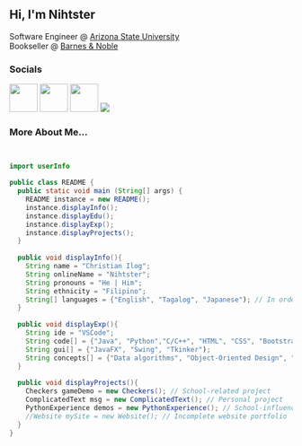 ## Hi, I'm Nihtster
<!-- <img align='right' src="https://user-images.githubusercontent.com/77190903/232153183-72135297-f49b-4ead-ac15-275e26acf001.png" width="230"> -->

Software Engineer @ [Arizona State University](https://degrees.apps.asu.edu/major-map/ASU00/TSSERBS/null/ALL/2022?init=false&nopassive=true) <br/>
Bookseller @ [Barnes & Noble](https://www.barnesandnoble.com/)

### Socials 
[<img src = "https://img.icons8.com/ios/250/FFFFFF/instagram-new.png"  width="50">](https://www.instagram.com/nihtster/)
[<img src = "https://img.icons8.com/ios/250/FFFFFF/linkedin.png" width = "50">](https://www.linkedin.com/in/christianilog/)
[<img src = "https://user-images.githubusercontent.com/77190903/232155270-37d28817-2b21-497c-9077-5251ccb8dc72.png" width = "50">](https://discord.com/users/153304819665338370)
[<img src = "https://img.shields.io/badge/Gmail-D14836?style=for-the-badge&logo=gmail&logoColor=white">](mailto:christian.izeck.ilog@gmail.com)

### More About Me...

```java


import userInfo

public class README {
  public static void main (String[] args) {
    README instance = new README();
    instance.displayInfo();
    instance.displayEdu();
    instance.displayExp();
    instance.displayProjects();
  }
  
  public void displayInfo(){
    String name = "Christian Ilog";
    String onlineName = "Nihtster";
    String pronouns = "He | Him";
    String ethnicity = "Filipino";
    String[] languages = {"English", "Tagalog", "Japanese"); // In order of Fluency
  }
       
  public void displayExp(){
    String ide = "VSCode"; 
    String code[] = {"Java", "Python","C/C++", "HTML", "CSS", "Bootstrap"}; // In order of experience
    String gui[] = {"JavaFX", "Swing", "Tkinker"); 
    String concepts[] = {"Data algorithms", "Object-Oriented Design", "GUI fundementals", "Software Development Principles"}; 
  }
  
  public void displayProjects(){
    Checkers gameDemo = new Checkers(); // School-related project
    ComplicatedText msg = new ComplicatedText(); // Personal project
    PythonExperience demos = new PythonExperience(); // School-influenced personal mini projects
    //Website mySite = new Website(); // Incomplete website portfolio
  } 
}
```
